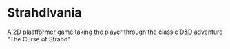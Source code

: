 # Strahdlvania
A 2D plaatformer game taking the player through the classic D&amp;D adventure "The Curse of Strahd"

